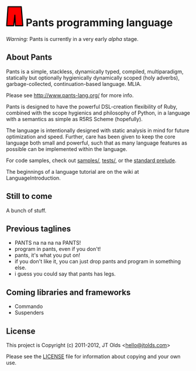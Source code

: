 # ![logo](https://raw.githubusercontent.com/jtolds/pants-lang/master/art/logo.png) Pants programming language

*Warning:* Pants is currently in a very early *alpha* stage.

## About Pants

Pants is a simple, stackless, dynamically typed, compiled, multiparadigm,
statically but optionally hygienically dynamically scoped (holy adverbs),
garbage-collected, continuation-based language. MLIA.

Please see http://www.pants-lang.org/ for more info.

Pants is designed to have the powerful DSL-creation flexibility of Ruby,
combined with the scope hygienics and philosophy of Python, in a language
with a semantics as simple as R5RS Scheme (hopefully).

The language is intentionally designed with static analysis in mind for
future optimization and speed. Further, care has been given to keep the
core language both small and powerful, such that as many language features
as possible can be implemented within the language.

For code samples, check out
[samples/](https://github.com/jtolds/pants-lang/tree/master/samples),
[tests/](https://github.com/jtolds/pants-lang/tree/master/tests), or the
[standard prelude](https://github.com/jtolds/pants-lang/blob/master/first-c%2B%2B-impl/src/assets/prelude.p).

The beginnings of a language tutorial are on the wiki at LanguageIntroduction.

## Still to come

A bunch of stuff.

## Previous taglines

 * PANTS na na na na PANTS!
 * program in pants, even if you don't!
 * pants, it's what you put on!
 * if you don't like it, you can just drop pants and program in something else.
 * i guess you could say that pants has legs.

## Coming libraries and frameworks

 * Commando
 * Suspenders

## License

This project is Copyright (c) 2011-2012, JT Olds
<[hello@jtolds.com](http://www.jtolds.com/)>

Please see the [LICENSE](https://github.com/jtolds/pants-lang/blob/master/LICENSE)
file for information about copying and your own use.
